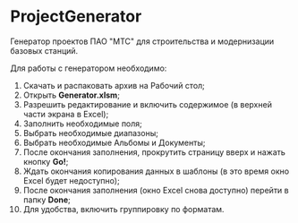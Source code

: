 # ProjectGenerator
Генератор проектов ПАО "МТС" для строительства и модернизации базовых станций.

Для работы с генератором необходимо:

1. Скачать и распаковать архив на Рабочий стол;
2. Открыть **Generator.xlsm**;
3. Разрешить редактирование и включить содержимое (в верхней части экрана в Excel);
4. Заполнить необходимые поля;
5. Выбрать необходимые диапазоны;
6. Выбрать необходимые Альбомы и Документы;
7. После окончания заполнения, прокрутить страницу вверх и нажать кнопку **Go!**;
8. Ждать окончания копирования данных в шаблоны (в это время окно Excel будет недоступно);
9. После окончания заполнения (окно Excel снова доступно) перейти в папку **Done**;
10. Для удобства, включить группировку по форматам.
